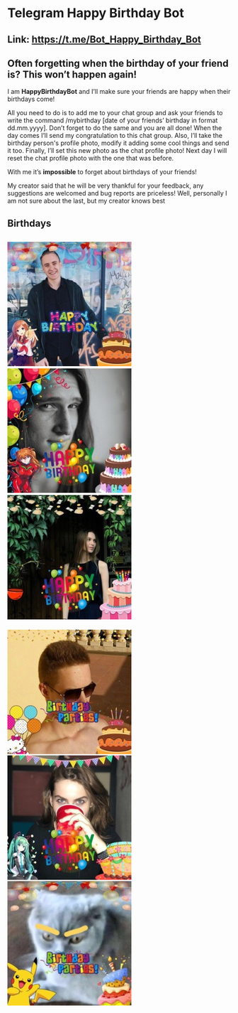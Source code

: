 # Telegram Happy Birthday Bot

## Link: https://t.me/Bot_Happy_Birthday_Bot

## Often forgetting when the birthday of your friend is? This won’t happen again!
I am **HappyBirthdayBot** and I’ll make sure your friends are happy when their birthdays come! 

All you need to do is to add me to your chat group and ask your friends to write the command 
/mybirthday [date of your friends’ birthday in format dd.mm.yyyy]. Don’t forget to do the same 
and you are all done! When the day comes I’ll send my congratulation to this chat group. Also, 
I’ll take the birthday person's profile photo, modify it adding some cool things and send 
it too. Finally, I’ll set this new photo as the chat profile photo! Next day I will reset the 
chat profile photo with the one that was before.

With me it’s **impossible** to forget about birthdays of your friends! 

My creator said that he will be very thankful for your feedback, any suggestions 
are welcomed and bug reports are priceless! Well, personally I am not sure about the last, 
but my creator knows best

## Birthdays

![](screenshots/1.jpg) ![](screenshots/2.jpg) ![](screenshots/3.jpg)
-
![](screenshots/4.jpg) ![](screenshots/5.jpg) ![](screenshots/6.jpg)



